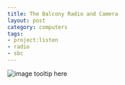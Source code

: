 ```yaml
---
title: The Balcony Radio and Camera
layout: post
category: computers
tags:
- project:listen
- radio
- sbc
---
```



![image tooltip here]({{page.url}}/enclosure.jpg)




